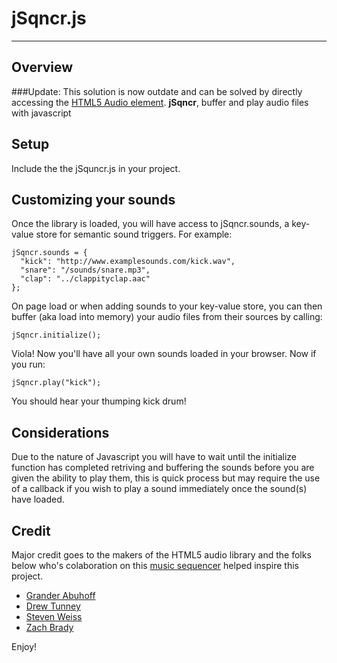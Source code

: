 # jSqncr.js
-----
## Overview

###Update: This solution is now outdate and can be solved by directly accessing the [HTML5 Audio element](http://www.w3.org/TR/html/embedded-content-0.html#the-audio-element).
**jSqncr**, buffer and play audio files with javascript

## Setup
Include the the jSquncr.js in your project.
## Customizing your sounds
Once the library is loaded, you will have access to jSqncr.sounds, a key-value store for semantic sound triggers. For example:

    jSqncr.sounds = {
      "kick": "http://www.examplesounds.com/kick.wav",
      "snare": "/sounds/snare.mp3",
      "clap": "../clappityclap.aac"    
  	};

On page load or when adding sounds to your key-value store, you can then buffer (aka load into memory) your audio files from their sources by calling:

	jSqncr.initialize();

Viola! Now you'll have all your own sounds loaded in your browser. Now if you run:

	jSqncr.play("kick");

You should hear your thumping kick drum!
## Considerations
Due to the nature of Javascript you will have to wait until the initialize function has completed retriving and buffering the sounds before you are given the ability to play them, this is quick process but may require the use of a callback if you wish to play a sound immediately once the sound(s) have loaded.
## Credit
Major credit goes to the makers of the HTML5 audio library and the folks below who's colaboration on this [music sequencer](jSequencr.herokuapp.com) helped inspire this project.

* [Grander Abuhoff](http://github.com/cranbury)
* [Drew Tunney](http://github.com/drewtunney)
* [Steven Weiss](http://github.com/stevenaweiss)
* [Zach Brady](http://github.com/zzzbra)

Enjoy!

